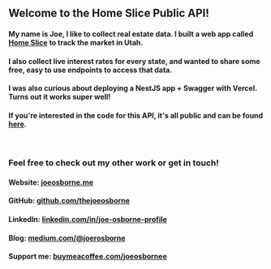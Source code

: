 <h2>Welcome to the Home Slice Public API!</h2>
<h4>My name is Joe, I like to collect real estate data. I built a web app called <a href="https://homesliceapp.ai" target="_blank">Home Slice</a> to track the market in Utah.</h4>
<h4>I also collect live interest rates for every state, and wanted to share some free, easy to use endpoints to access that data.</h4>
<h4>I was also curious about deploying a NestJS app + Swagger with Vercel. Turns out it works super well!</h4>
<h4>If you're interested in the code for this API, it's all public and can be found <a href="https://github.com/thejoeosborne/homeslice-public-api" target="_blank">here</a>.</h4>

<br>
<h3>Feel free to check out my other work or get in touch!</h3>
<h4>Website: <a href="https://joeosborne.me" target="_blank">joeosborne.me</a></h4>
<h4>GitHub: <a href="https://github.com/thejoeosborne" target="_blank">github.com/thejoeosborne</a></h4>
<h4>LinkedIn: <a href="https://www.linkedin.com/in/joe-osborne-profile/" target="_blank">linkedin.com/in/joe-osborne-profile</a></h4>
<h4>Blog: <a href="https://medium.com/@joerosborne" target="_blank">medium.com/@joerosborne</a></h4>
<h4>Support me: <a href="https://www.buymeacoffee.com/joeosborne" target="_blank">buymeacoffee.com/joeosbornee</a></h4>
